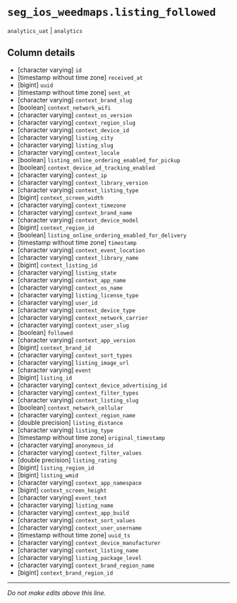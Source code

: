 # `seg_ios_weedmaps.listing_followed`
`analytics_uat` | `analytics`

## Column details
* [character varying] `id`
* [timestamp without time zone] `received_at`
* [bigint]    `uuid`
* [timestamp without time zone] `sent_at`
* [character varying] `context_brand_slug`
* [boolean]   `context_network_wifi`
* [character varying] `context_os_version`
* [character varying] `context_region_slug`
* [character varying] `context_device_id`
* [character varying] `listing_city`
* [character varying] `listing_slug`
* [character varying] `context_locale`
* [boolean]   `listing_online_ordering_enabled_for_pickup`
* [boolean]   `context_device_ad_tracking_enabled`
* [character varying] `context_ip`
* [character varying] `context_library_version`
* [character varying] `context_listing_type`
* [bigint]    `context_screen_width`
* [character varying] `context_timezone`
* [character varying] `context_brand_name`
* [character varying] `context_device_model`
* [bigint]    `context_region_id`
* [boolean]   `listing_online_ordering_enabled_for_delivery`
* [timestamp without time zone] `timestamp`
* [character varying] `context_event_location`
* [character varying] `context_library_name`
* [bigint]    `context_listing_id`
* [character varying] `listing_state`
* [character varying] `context_app_name`
* [character varying] `context_os_name`
* [character varying] `listing_license_type`
* [character varying] `user_id`
* [character varying] `context_device_type`
* [character varying] `context_network_carrier`
* [character varying] `context_user_slug`
* [boolean]   `followed`
* [character varying] `context_app_version`
* [bigint]    `context_brand_id`
* [character varying] `context_sort_types`
* [character varying] `listing_image_url`
* [character varying] `event`
* [bigint]    `listing_id`
* [character varying] `context_device_advertising_id`
* [character varying] `context_filter_types`
* [character varying] `context_listing_slug`
* [boolean]   `context_network_cellular`
* [character varying] `context_region_name`
* [double precision] `listing_distance`
* [character varying] `listing_type`
* [timestamp without time zone] `original_timestamp`
* [character varying] `anonymous_id`
* [character varying] `context_filter_values`
* [double precision] `listing_rating`
* [bigint]    `listing_region_id`
* [bigint]    `listing_wmid`
* [character varying] `context_app_namespace`
* [bigint]    `context_screen_height`
* [character varying] `event_text`
* [character varying] `listing_name`
* [character varying] `context_app_build`
* [character varying] `context_sort_values`
* [character varying] `context_user_username`
* [timestamp without time zone] `uuid_ts`
* [character varying] `context_device_manufacturer`
* [character varying] `context_listing_name`
* [character varying] `listing_package_level`
* [character varying] `context_brand_region_name`
* [bigint]    `context_brand_region_id`

-------------------------------------------------------------------------------
*Do not make edits above this line.*
